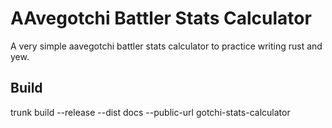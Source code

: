 # AAvegotchi Battler Stats Calculator

A very simple aavegotchi battler stats calculator to practice writing rust and yew.

## Build
trunk build --release --dist docs --public-url gotchi-stats-calculator
